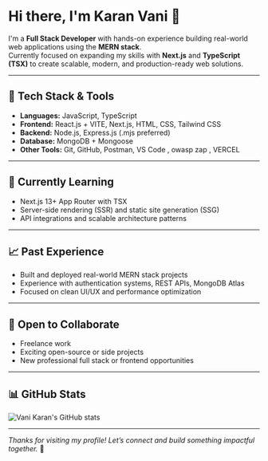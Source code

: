 # Hi there, I'm Karan Vani 👋

I'm a **Full Stack Developer** with hands-on experience building real-world web applications using the **MERN stack**.  
Currently focused on expanding my skills with **Next.js** and **TypeScript (TSX)** to create scalable, modern, and production-ready web solutions.

---

## 🚀 Tech Stack & Tools

- **Languages:** JavaScript, TypeScript  
- **Frontend:** React.js + VITE, Next.js, HTML, CSS, Tailwind CSS  
- **Backend:** Node.js, Express.js (.mjs preferred)
- **Database:** MongoDB  + Mongoose
- **Other Tools:** Git, GitHub, Postman, VS Code , owasp zap , VERCEL

---

## 🧠 Currently Learning

- Next.js 13+ App Router with TSX  
- Server-side rendering (SSR) and static site generation (SSG)  
- API integrations and scalable architecture patterns

---

## 📈 Past Experience

- Built and deployed real-world MERN stack projects  
- Experience with authentication systems, REST APIs, MongoDB Atlas  
- Focused on clean UI/UX and performance optimization

---

## 🤝 Open to Collaborate

- Freelance work  
- Exciting open-source or side projects  
- New professional full stack or frontend opportunities

---


## 📊 GitHub Stats

![Vani Karan's GitHub stats](https://github-readme-stats.vercel.app/api?username=karan0072177&show_icons=true&theme=github_dark&hide_title=true)


---

_Thanks for visiting my profile! Let’s connect and build something impactful together._ 🚀
